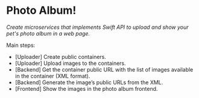 # Photo Album!

*Create microservices that implements Swift API to upload and show your pet's photo album in a web page.*

Main steps:
* [Uploader] Create public containers.
* [Uploader] Upload images to the containers.
* [Backend] Get the container public URL with the list of images available in the container (XML format).
* [Backend] Generate the image’s public URLs from the XML.
* [Frontend] Show the images in the photo album frontend.
